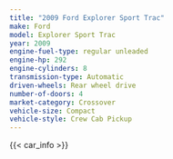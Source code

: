 ```yaml
---
title: "2009 Ford Explorer Sport Trac"
make: Ford
model: Explorer Sport Trac
year: 2009
engine-fuel-type: regular unleaded
engine-hp: 292
engine-cylinders: 8
transmission-type: Automatic
driven-wheels: Rear wheel drive
number-of-doors: 4
market-category: Crossover
vehicle-size: Compact
vehicle-style: Crew Cab Pickup
---
```


{{< car_info >}}
